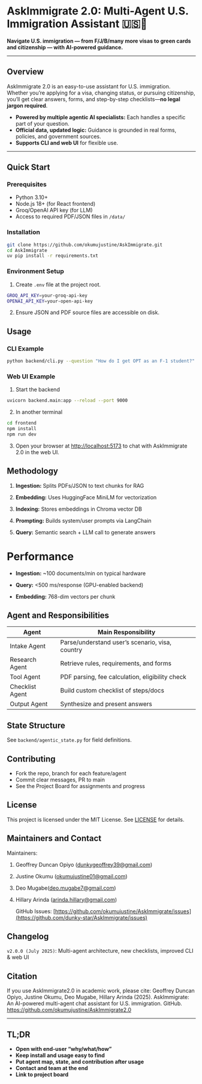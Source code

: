 # AskImmigrate 2.0: Multi-Agent U.S. Immigration Assistant 🇺🇸🤖

**Navigate U.S. immigration — from F/J/B/many more visas to green cards and citizenship — with AI-powered guidance.**

---

## Overview

AskImmigrate 2.0 is an easy-to-use assistant for U.S. immigration.  
Whether you’re applying for a visa, changing status, or pursuing citizenship, you’ll get clear answers, forms, and step-by-step checklists—**no legal jargon required**.

- **Powered by multiple agentic AI specialists:** Each handles a specific part of your question.
- **Official data, updated logic:** Guidance is grounded in real forms, policies, and government sources.
- **Supports CLI and web UI** for flexible use.

---

## Quick Start

### Prerequisites

- Python 3.10+
- Node.js 18+ (for React frontend)
- Groq/OpenAI API key (for LLM)
- Access to required PDF/JSON files in `/data/`

### Installation

```bash
git clone https://github.com/okumujustine/AskImmigrate.git
cd AskImmigrate
uv pip install -r requirements.txt
```

### Environment Setup

1. Create `.env` file at the project root.
```bash
GROQ_API_KEY=your-groq-api-key
OPENAI_API_KEY=your-open-api-key
```
2. Ensure JSON and PDF source files are accessible on disk.


## Usage 
### CLI Example
```bash
python backend/cli.py --question "How do I get OPT as an F-1 student?"
```


### Web UI Example
1. Start the backend
```bash
uvicorn backend.main:app --reload --port 9000
```
2. In another terminal
```bash
cd frontend
npm install
npm run dev
```
3. Open your browser at [http://localhost:5173](http://localhost:5173) to chat with AskImmigrate 2.0 in the web UI.



## Methodology

1. **Ingestion:** Splits PDFs/JSON to text chunks for RAG

2. **Embedding:** Uses HuggingFace MiniLM for vectorization

3. **Indexing:** Stores embeddings in Chroma vector DB

4. **Prompting:** Builds system/user prompts via LangChain

5. **Query:** Semantic search + LLM call to generate answers



# Performance 
- **Ingestion:** ~100 documents/min on typical hardware

- **Query:** <500 ms/response (GPU-enabled backend)

- **Embedding:** 768-dim vectors per chunk



## Agent and Responsibilities
| Agent           | Main Responsibility                             |
| --------------- | ----------------------------------------------- |
| Intake Agent    | Parse/understand user’s scenario, visa, country |
| Research Agent  | Retrieve rules, requirements, and forms         |
| Tool Agent      | PDF parsing, fee calculation, eligibility check |
| Checklist Agent | Build custom checklist of steps/docs            |
| Output Agent    | Synthesize and present answers                  |



## State Structure

See `backend/agentic_state.py` for field definitions.



## Contributing

- Fork the repo, branch for each feature/agent
- Commit clear messages, PR to main
- See the Project Board for assignments and progress



## License

This project is licensed under the MIT License. See [LICENSE](LICENSE) for details.



## Maintainers and Contact

Maintainers:&#x20;

1. Geoffrey Duncan Opiyo ([dunkygeoffrey39@gmail.com](mailto\:dunkygeoffrey39@gmail.com))

2. Justine Okumu ([okumujustine01@gmail.com](mailto\:okumujustine01@gmail.com))

3. Deo Mugabe([deo.mugabe7@gmail.com](mailto\:deo.mugabe7@gmail.com))

4. Hillary Arinda ([arinda.hillary@gmail.com](mailto\:arinda.hillary@gmail.com))

   GitHub Issues: [https://github.com/okumujustine/AskImmigrate/issues](https://github.com/dunky-star/AskImmigrate/issues)



## Changelog
`v2.0.0 (July 2025)`: Multi-agent architecture, new checklists, improved CLI & web UI


## Citation
If you use AskImmigrate2.0 in academic work, please cite:
Geoffrey Duncan Opiyo, Justine Okumu, Deo Mugabe, Hillary Arinda (2025). AskImmigrate: An AI-powered multi-agent chat assistant for U.S. immigration. GitHub. https://github.com/okumujustine/AskImmigrate2.0

---

## **TL;DR**
- **Open with end-user “why/what/how”**
- **Keep install and usage easy to find**
- **Put agent map, state, and contribution after usage**
- **Contact and team at the end**
- **Link to project board**


